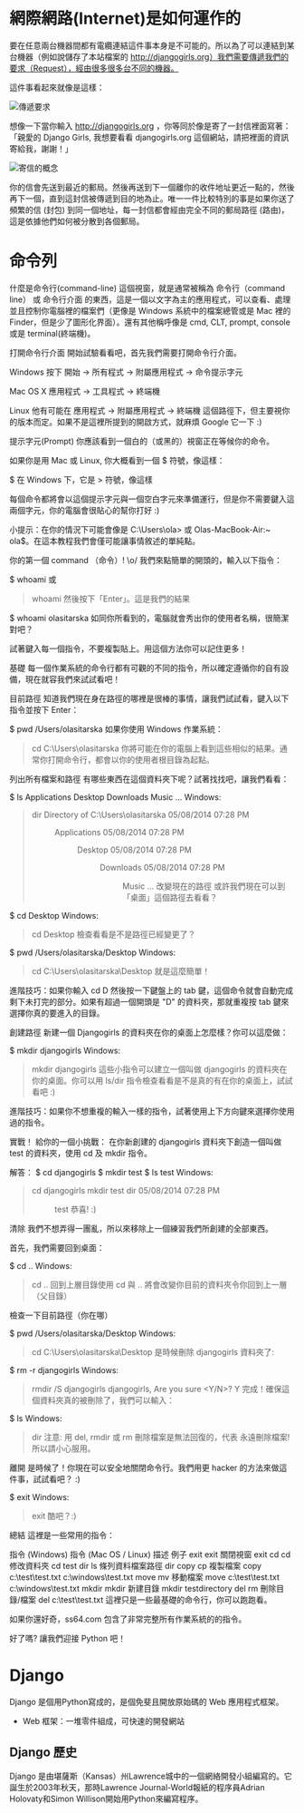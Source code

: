 

# 網際網路(Internet)是如何運作的

要在任意兩台機器間都有電纜連結這件事本身是不可能的。所以為了可以連結到某台機器（例如說儲存了本站檔案的 http://djangogirls.org）我們需要傳遞我們的要求（Request），經由很多很多台不同的機器。

這件事看起來就像是這樣：

![傳遞要求](https://raw.githubusercontent.com/a010891000/test/master/image/Django/internet_2.png)

想像一下當你輸入 http://djangogirls.org ，你等同於像是寄了一封信裡面寫著：「親愛的 Django Girls, 我想要看看 djangogirls.org 這個網站，請把裡面的資訊寄給我，謝謝！」

![寄信的概念](https://raw.githubusercontent.com/a010891000/test/master/image/Django/internet_4.png)

你的信會先送到最近的郵局。然後再送到下一個離你的收件地址更近一點的，然後再下一個，直到這封信被傳遞到目的地為止。唯一一件比較特別的事是如果你送了頻繁的信 (封包) 到同一個地址，每一封信都會經由完全不同的郵局路徑 (路由)，這是依據他們如何被分散到各個郵局。

# 命令列

什麼是命令行(command-line)
這個視窗，就是通常被稱為 命令行（command line） 或 命令行介面 的東西，這是一個以文字為主的應用程式，可以查看、處理並且控制你電腦裡的檔案們（更像是 Windows 系統中的檔案總管或是 Mac 裡的 Finder，但是少了圖形化界面）。還有其他稱呼像是 cmd, CLT, prompt, console 或是 terminal(終端機)。

打開命令行介面
開始試驗看看吧，首先我們需要打開命令行介面。

Windows
按下 開始 → 所有程式 → 附屬應用程式 → 命令提示字元

Mac OS X
應用程式 → 工具程式 → 終端機

Linux
他有可能在 應用程式 → 附屬應用程式 → 終端機 這個路徑下，但主要視你的版本而定。如果不是這裡所提到的開啟方式，就麻煩 Google 它一下 :)

提示字元(Prompt)
你應該看到一個白的（或黑的）視窗正在等候你的命令。

如果你是用 Mac 或 Linux, 你大概看到一個 $ 符號，像這樣：

$
在 Windows 下，它是 > 符號，像這樣

>
每個命令都將會以這個提示字元與一個空白字元來準備運行，但是你不需要鍵入這兩個字元，你的電腦會很貼心的幫你打好 :)

小提示：在你的情況下可能會像是 C:\Users\ola> 或 Olas-MacBook-Air:~ ola$。在這本教程我們會僅可能讓事情敘述的單純點。

你的第一個 command （命令）! \o/
我們來點簡單的開頭的，輸入以下指令：

$ whoami
或

> whoami
然後按下「Enter」。這是我們的結果

$ whoami
olasitarska
如同你所看到的，電腦就會秀出你的使用者名稱，很簡潔對吧？

試著鍵入每一個指令，不要複製貼上。用這個方法你可以記住更多！

基礎
每一個作業系統的命令行都有可觀的不同的指令，所以確定遵循你的自有設備，現在就容我們來試試看吧！

目前路徑
知道我們現在身在路徑的哪裡是很棒的事情，讓我們試試看，鍵入以下指令並按下 Enter：

$ pwd
/Users/olasitarska
如果你使用 Windows 作業系統：

> cd
C:\Users\olasitarska
你將可能在你的電腦上看到這些相似的結果。通常你打開命令行，都會以你的使用者根目錄為起點。

列出所有檔案和路徑
有哪些東西在這個資料夾下呢？試著找找吧，讓我們看看：

$ ls
Applications
Desktop
Downloads
Music
...
Windows:

> dir
 Directory of C:\Users\olasitarska
05/08/2014 07:28 PM <DIR>      Applications
05/08/2014 07:28 PM <DIR>      Desktop
05/08/2014 07:28 PM <DIR>      Downloads
05/08/2014 07:28 PM <DIR>      Music
...
改變現在的路徑
或許我們現在可以到「桌面」這個路徑去看看？

$ cd Desktop
Windows:

> cd Desktop
檢查看看是不是路徑已經變更了？

$ pwd
/Users/olasitarska/Desktop
Windows:

> cd
C:\Users\olasitarska\Desktop
就是這麼簡單！

進階技巧：如果你輸入 cd D 然後按一下鍵盤上的 tab 鍵，這個命令就會自動完成剩下未打完的部分。如果有超過一個開頭是 "D" 的資料夾，那就重複按 tab 鍵來選擇你真的要進入的目錄。

創建路徑
新建一個 Djangogirls 的資料夾在你的桌面上怎麼樣？你可以這麼做：

$ mkdir djangogirls
Windows:

> mkdir djangogirls
這些小指令可以建立一個叫做 djangogirls 的資料夾在你的桌面。你可以用 ls/dir 指令檢查看看是不是真的有在你的桌面上，試試看吧 :)

進階技巧：如果你不想重複的輸入一樣的指令，試著使用上下方向鍵來選擇你使用過的指令。

實戰！
給你的一個小挑戰： 在你新創建的 djangogirls 資料夾下創造一個叫做 test 的資料夾，使用 cd 及 mkdir 指令。

解答：
$ cd djangogirls
$ mkdir test
$ ls
test
Windows:

> cd djangogirls
> mkdir test
> dir
05/08/2014 07:28 PM <DIR>      test
恭喜! :)

清除
我們不想弄得一團亂，所以來移除上一個練習我們所創建的全部東西。

首先，我們需要回到桌面：

$ cd ..
Windows:

> cd ..
回到上層目錄使用 cd 與 .. 將會改變你目前的資料夾令你回到上一層（父目錄）

檢查一下目前路徑（你在哪）

$ pwd
/Users/olasitarska/Desktop
Windows:

> cd
C:\Users\olasitarska\Desktop
是時候刪除 djangogirls 資料夾了:

$ rm -r djangogirls
Windows:

> rmdir /S djangogirls
djangogirls, Are you sure <Y/N>? Y
完成！確保這個資料夾真的被刪除了，我們可以輸入：

$ ls
Windows:

> dir
注意: 用 del, rmdir 或 rm 刪除檔案是無法回復的，代表 永遠刪除檔案! 所以請小心服用。

離開
是時候了！你現在可以安全地關閉命令行。我們用更 hacker 的方法來做這件事，試試看吧？ :)

$ exit
Windows:

> exit
酷吧？:)

總結
這裡是一些常用的指令：

指令 (Windows)	指令 (Mac OS / Linux)	描述	例子
exit	exit	關閉視窗	exit
cd	cd	修改資料夾	cd test
dir	ls	條列資料檔案路徑	dir
copy	cp	複製檔案	copy c:\test\test.txt c:\windows\test.txt
move	mv	移動檔案	move c:\test\test.txt c:\windows\test.txt
mkdir	mkdir	新建目錄	mkdir testdirectory
del	rm	刪除目錄/檔案	del c:\test\test.txt
這裡只是一些最基礎的命令行，你可以跑跑看。

如果你還好奇，ss64.com 包含了非常完整所有作業系統的的指令。

好了嗎?
讓我們迎接 Python 吧！

# Django

Django 是個用Python寫成的，是個免斐且開放原始碼的 Web 應用程式框架。
 + Web 框架：一堆零件組成，可快速的開發網站

## Django 歷史

Django 是由堪薩斯（Kansas）州Lawrence城中的一個網絡開發小組編寫的。它誕生於2003年秋天，那時Lawrence Journal-World報紙的程序員Adrian Holovaty和Simon Willison開始用Python來編寫程序。

